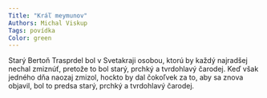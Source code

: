 ```yaml
---
Title: "Kráľ meymunov"
Authors: Michal Viskup
Tags: povídka
Color: green
---
```

Starý Bertoň Trasprdel bol v Svetakraji osobou, ktorú by každý najradšej
nechal zmiznúť, pretože to bol starý, prchký a tvrdohlavý čarodej.
Keď však jedného dňa naozaj zmizol, hockto by dal čokoľvek za to, aby sa
znova objavil, bol to predsa starý, prchký a tvrdohlavý čarodej.
